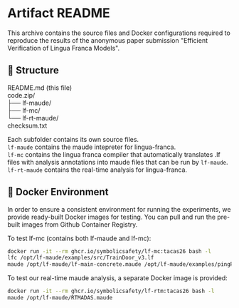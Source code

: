 # Artifact README

This archive contains the source files and Docker configurations required to
reproduce the results of the anonymous paper submission
"Efficient Verification of Lingua Franca Models".

## 🧩 Structure

README.md (this file)  
code.zip/  
├── lf-maude/  
├── lf-mc/  
└── lf-rt-maude/  
checksum.txt

Each subfolder contains its own source files.  
`lf-maude` contains the maude intepreter for lingua-franca.  
`lf-mc` contains the lingua franca compiler that automatically translates
.lf files with analysis annotations into maude files that can be run by `lf-maude`.  
`lf-rt-maude` contains the real-time analysis for lingua-franca.

## 🐳 Docker Environment

In order to ensure a consistent environment for running the experiments, we
provide ready-built Docker images for testing. You can pull and run the
pre-built images from Github Container Registry.

To test lf-mc (contains both lf-maude and lf-mc):

```sh
docker run -it --rm ghcr.io/symbolicsafety/lf-mc:tacas26 bash -l
lfc /opt/lf-maude/examples/src/TrainDoor_v3.lf
maude /opt/lf-maude/lf-main-concrete.maude /opt/lf-maude/examples/pingPong.maude
```

To test our real-time maude analysis, a separate Docker image is provided:

```sh
docker run -it --rm ghcr.io/symbolicsafety/lf-rtm:tacas26 bash -l
maude /opt/lf-maude/RTMADAS.maude
```
